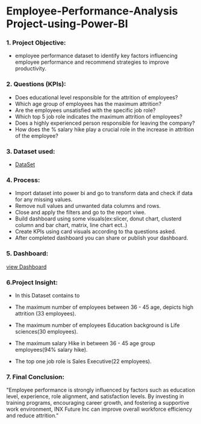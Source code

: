 # Employee-Performance-Analysis Project-using-Power-BI
### 1.	Project Objective:

- employee performance dataset to identify key factors influencing employee performance and
  recommend strategies to improve productivity.
       
 ### 2.	Questions (KPIs):
 
-	Does educational level responsible for the attrition of employees?
- Which age group of employees has the maximum attrition?
- Are the employees unsatisfied with the specific job role?
- Which top 5 job role indicates the maximum attrition of employees?
- Does a highly experienced person responsible for leaving the company?
- How does the % salary hike play a crucial role in the increase in attrition of the employee?
  
### 3. Dataset used:
- <a href="https://github.com/Anitha-Kunchala/Employee-Performance-Analysis/blob/main/INX_Future_Inc_Employee_Performance_Data.xls.xlsx">DataSet</a>
### 4. Process:

- Import dataset into power bi and go to transform data and check if data for any missing values.	
- Remove null values and unwanted data columns and rows.
- Close and apply the filters and go to the report viwe. 
- Build dashboard using some visuals(ex:slicer, donut chart, clusterd column and bar chart, matrix, line chart ect..)
- Create KPIs using card visuals according to tha questions asked.
- After completed dashboard you can share or publish your dashboard.
### 5. Dashboard:



<a href= "https://github.com/Anitha-Kunchala/Employee-Performance-Analysis/blob/main/INX_Future_Inc_Employee_Performance_Data.xls.xlsx">view Dashboard </a>



### 6.Project Insight:
- In this Dataset contains to

- The maximum number of employees between 36 - 45 age, depicts high attrition (33 employees).
-	The maximum number of employees Education background is Life sciences(30 employees).
-	The maximum salary Hike in between 36 - 45 age group employees(94% salary hike).
- The top one job role is Sales Executive(22 employees).	

### 7. Final Conclusion:

"Employee performance is strongly influenced by factors such as education level, experience, role alignment, and satisfaction levels. 
 By investing in training programs, encouraging career growth, and fostering a supportive work environment, 
 INX Future Inc can improve overall workforce efficiency and reduce attrition."



